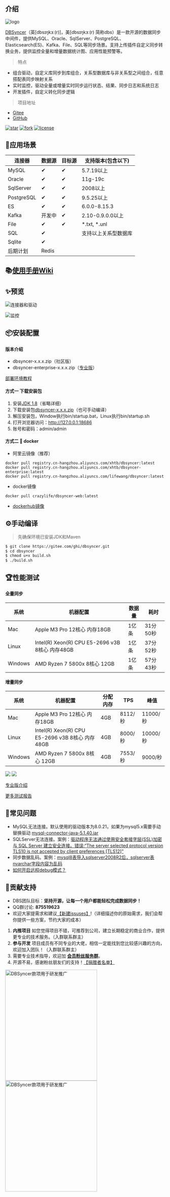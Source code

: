## 介绍
![logo](https://gitee.com/ghi/dbsyncer/raw/master/dbsyncer-web/src/main/resources/static/img/logo.png)

[DBSyncer](https://gitee.com/ghi/dbsyncer)（英[dbsɪŋkɜː(r)]，美[dbsɪŋkɜː(r) 简称dbs）是一款开源的数据同步中间件，提供MySQL、Oracle、SqlServer、PostgreSQL、Elasticsearch(ES)、Kafka、File、SQL等同步场景。支持上传插件自定义同步转换业务，提供监控全量和增量数据统计图、应用性能预警等。

> 特点
* 组合驱动，自定义库同步到库组合，关系型数据库与非关系型之间组合，任意搭配表同步映射关系
* 实时监控，驱动全量或增量实时同步运行状态、结果、同步日志和系统日志
* 开发插件，自定义转化同步逻辑

> 项目地址

* [Gitee](https://gitee.com/ghi/dbsyncer "https://gitee.com/ghi/dbsyncer")  
* [GitHub](https://github.com/86dbs/dbsyncer "https://github.com/86dbs/dbsyncer")

[![star](https://gitee.com/ghi/dbsyncer/badge/star.svg?theme=dark)](https://gitee.com/ghi/dbsyncer/stargazers)
[![fork](https://gitee.com/ghi/dbsyncer/badge/fork.svg?theme=dark)](https://gitee.com/ghi/dbsyncer/members)
[![license](https://img.shields.io/github/license/mashape/apistatus.svg)](https://gitee.com/ghi/dbsyncer/blob/master/LICENSE)

## 🌈应用场景
| 连接器        | 数据源 | 目标源 | 支持版本(包含以下) |
|------------|---|---|-----------------------|
| MySQL      | ✔ |  ✔ | 5.7.19以上 |
| Oracle     | ✔ |  ✔ | 11g-19c |
| SqlServer  | ✔ |  ✔ | 2008以上 |
| PostgreSQL | ✔ |  ✔ | 9.5.25以上 |
| ES         | ✔ |  ✔ | 6.0.0-8.15.3 |
| Kafka      | 开发中 |  ✔ | 2.10-0.9.0.0以上 |
| File       | ✔ |  ✔ | *.txt, *.unl |
| SQL        | ✔ |  | 支持以上关系型数据库 |
| Sqlite     | ✔ |   | |
| 后期计划       | Redis | | |

## 📚[使用手册Wiki](https://gitee.com/ghi/dbsyncer/wikis "https://gitee.com/ghi/dbsyncer/wikis")

## ✨预览
![连接器和驱动](https://images.gitee.com/uploads/images/2021/0903/003755_01016fc1_376718.png "驱动管理.png")

![监控](https://foruda.gitee.com/images/1694424923138969858/111e55e0_376718.png "监控")

## 📦安装配置

#### 版本介绍
- dbsyncer-x.x.x.zip（社区版）
- dbsyncer-enterprise-x.x.x.zip（[专业版](https://gitee.com/ghi/dbsyncer/wikis/DBSyncer%E4%B8%93%E4%B8%9A%E7%89%88)）

[部署环境教程](https://gitee.com/ghi/dbsyncer/wikis/%E6%93%8D%E4%BD%9C%E6%89%8B%E5%86%8C/%E7%8E%AF%E5%A2%83%E9%83%A8%E7%BD%B2)
#### 方式一 下载安装包
1. 安装[JDK 1.8](https://www.oracle.com/java/technologies/jdk8-downloads.html)（省略详细）
2. 下载安装包[dbsyncer-x.x.x.zip](https://gitee.com/ghi/dbsyncer/releases)（也可手动编译）
3. 解压安装包，Window执行bin/startup.bat，Linux执行bin/startup.sh
4. 打开浏览器访问：http://127.0.0.1:18686
5. 账号和密码：admin/admin

#### 方式二 🐳 docker
* 阿里云镜像（推荐）
```shell
docker pull registry.cn-hangzhou.aliyuncs.com/xhtb/dbsyncer:latest
docker pull registry.cn-hangzhou.aliyuncs.com/xhtb/dbsyncer-enterprise:latest
docker pull registry.cn-hangzhou.aliyuncs.com/lifewang/dbsyncer:latest
```
* docker镜像
```shell
docker pull crazylife/dbsyncer-web:latest
```
* [dockerhub镜像](https://hub.docker.com/repository/docker/crazylife/dbsyncer-web/general)

## ⚙️手动编译
> 先确保环境已安装JDK和Maven
```bash
$ git clone https://gitee.com/ghi/dbsyncer.git
$ cd dbsyncer
$ chmod u+x build.sh
$ ./build.sh
```
## 🏆性能测试
#### 全量同步

| 系统 | 机器配置 |  数据量 |  耗时 |
|---|---|---|---|
| Mac | Apple M3 Pro 12核心 内存18GB | 1亿条 | 31分50秒 |
| Linux | Intel(R) Xeon(R) CPU E5-2696 v3B 8核心 内存48GB | 1亿条 | 37分52秒 |
| Windows | AMD Ryzen 7 5800x 8核心 12GB | 1亿条 | 57分43秒 |

#### 增量同步
| 系统 | 机器配置 |  分配内存 |  TPS | 峰值 |
|---|---|---|---|---|
| Mac | Apple M3 Pro 12核心 内存18GB | 4GB | 8112/秒 | 11000/秒 |
| Linux | Intel(R) Xeon(R) CPU E5-2696 v3B 8核心 内存48GB | 4GB | 8000/秒 | 10000/秒 |
| Windows | AMD Ryzen 7 5800x 8核心 12GB | 4GB | 7553/秒 | 9000/秒 |

<img src="https://foruda.gitee.com/images/1722860668272963387/7110f00f_376718.png" />

<img src="https://foruda.gitee.com/images/1723201166659982908/b519cee8_13999669.png" />

[专业版介绍](https://gitee.com/ghi/dbsyncer/wikis/DBSyncer%E4%B8%93%E4%B8%9A%E7%89%88)

[更多测试报告](https://gitee.com/ghi/dbsyncer/wikis/%E5%BF%AB%E9%80%9F%E4%BA%86%E8%A7%A3/%E6%80%A7%E8%83%BD%E6%B5%8B%E8%AF%95)

## 🐞常见问题
* MySQL无法连接。默认使用的驱动版本为8.0.21，如果为mysql5.x需要手动替换驱动 [mysql-connector-java-5.1.40.jar](https://gitee.com/ghi/dbsyncer/attach_files) 
* SQLServer无法连接。案例：[驱动程序无法通过使用安全套接字层(SSL)加密与 SQL Server 建立安全连接。错误:“The server selected protocol version TLS10 is not accepted by client preferences [TLS12]”](https://gitee.com/ghi/dbsyncer/issues/I4PL46?from=project-issue) 
* 同步数据乱码。案例：[mysql8表导入sqlserver2008R2后，sqlserver表nvarchar字段内容为乱码](https://gitee.com/ghi/dbsyncer/issues/I4JXY0) 
* [如何开启远程debug模式？](https://gitee.com/ghi/dbsyncer/issues/I63F6R)  

## 🤝贡献支持
* DBS团队目标：**坚持开源，让每一个用户都能轻松完成数据同步！** 
* QQ群讨论: **875519623** 
* 欢迎大家提需求和建议[【新建issuses】](https://gitee.com/ghi/dbsyncer/issues/new?issue%5Bassignee_id%5D=0&issue%5Bmilestone_id%5D=0)!（详细描述你的原始需求，我们会帮你提供一些方案，节约大家的成本）
1) **内推项目** 如您觉得项目不错，可推荐到公司，建立长期稳定的商业合作，提供更专业的技术服务。（入群联系群主）
2) **参与开发** 项目成员有不同专业的大佬，相信一定能找到您比较感兴趣的方向，欢迎加入团队！（入群联系群主）
3) 需要专业技术指导，欢迎加 [**会员粉丝服务群**](https://gitee.com/ghi/dbsyncer/wikis/%E4%BC%9A%E5%91%98%E7%B2%89%E4%B8%9D%E6%9C%8D%E5%8A%A1%E7%BE%A4?sort_id=9604090)。
4) 开源不易，感谢粉丝朋友们的支持！[【捐赠者名单】](https://gitee.com/ghi/dbsyncer/issues/I4HL3C) 

<p>
<img src="https://foruda.gitee.com/images/1710433533728877903/c79fd442_376718.png" title="DBSyncer款项用于研发推广" width="290px" height="350px" />
<img src="https://foruda.gitee.com/images/1710433659737550167/452d76c9_376718.png" title="DBSyncer款项用于研发推广" width="290px" height="350px" />
<p>